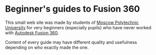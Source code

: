# Beginner's guides to Fusion 360

This small web site was made by students of [Moscow Polytechnic University](https://mospolytech.ru) for very beginners (especially pupils) who have never worked with [Autodesk Fusion 360](https://autodesk.com/products/fusion-360/overview).

Content of every guide may have different quality and usefulness depending on who exactly made the one.
